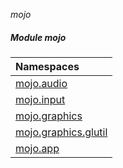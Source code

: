_mojo_
##### Module mojo

| Namespaces
|:---
| [mojo.audio](mojo-audio.md)
| [mojo.input](mojo-input.md)
| [mojo.graphics](mojo-graphics.md)
| [mojo.graphics.glutil](mojo-graphics-glutil.md)
| [mojo.app](mojo-app.md)
